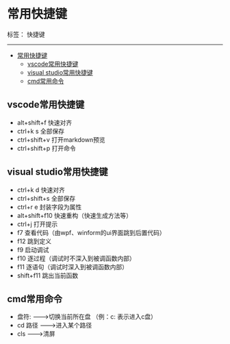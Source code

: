 ﻿# 常用快捷键

标签： 快捷键

---

- [常用快捷键](#常用快捷键)
  - [vscode常用快捷键](#vscode常用快捷键)
  - [visual studio常用快捷键](#visual-studio常用快捷键)
  - [cmd常用命令](#cmd常用命令)

## vscode常用快捷键

- alt+shift+f 快速对齐
- ctrl+k s 全部保存
- ctrl+shift+v 打开markdown预览
- ctrl+shift+p 打开命令

## visual studio常用快捷键

- ctrl+k d 快速对齐
- ctrl+shift+s 全部保存
- ctrl+r e 封装字段为属性
- alt+shift+f10 快速重构（快速生成方法等）
- ctrl+j 打开提示
- f7 查看代码（由wpf、winform的ui界面跳到后置代码）
- f12 跳到定义
- f9 启动调试
- f10 逐过程（调试时不深入到被调函数内部）
- f11 逐语句（调试时深入到被调函数内部）
- shift+f11 跳出当前函数
  
## cmd常用命令

- 盘符:  --->切换当前所在盘 （例：c: 表示进入c盘）
- cd 路径   --->进入某个路径
- cls  --->清屏
